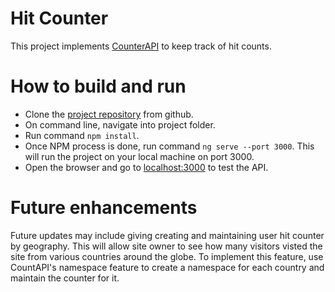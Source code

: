 # Hit Counter

This project implements [CounterAPI](https://countapi.xyz) to keep track of hit counts.

# How to build and run

* Clone the [project repository](https://github.com/azharem/counterapi.git) from github.
* On command line, navigate into project folder.
* Run command `npm install`.
* Once NPM process is done, run command `ng serve --port 3000`. This will run the project on your local machine on port 3000.
* Open the browser and go to [localhost:3000](localhost:3000) to test the API.

# Future enhancements

Future updates may include giving creating and maintaining user hit counter by geography. This will allow site owner to see how many visitors visted the site from various countries around the globe. To implement this feature, use CountAPI's namespace feature to create a namespace for each country and maintain the counter for it.
